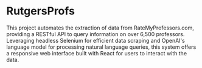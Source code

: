 # RutgersProfs
This project automates the extraction of data from RateMyProfessors.com, providing a RESTful API to query information on over 6,500 professors. Leveraging headless Selenium for efficient data scraping and OpenAI's language model for processing natural language queries, this system offers a responsive web interface built with React for users to interact with the data.
